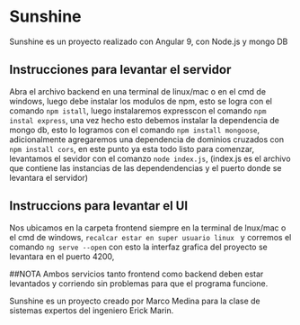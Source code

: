 # Sunshine

Sunshine es un proyecto realizado con Angular 9, con Node.js y mongo DB

## Instrucciones para levantar el servidor

Abra el archivo backend en una terminal de linux/mac o en el cmd de windows, luego debe instalar los modulos de npm,
esto se logra con el comando `npm istall`, luego instalaremos expresscon el comando `npm instal express`, una vez hecho esto debemos instalar la dependencia de mongo db, esto lo logramos con el comando `npm install mongoose`, adicionalmente agregaremos una dependencia de dominios cruzados con `npm install cors`, en este punto ya esta todo listo para comenzar, levantamos el sevidor con el comanzo `node index.js`, (index.js es el archivo que contiene las instancias de las dependendencias y el puerto donde se levantara el servidor)

## Instruccions para levantar el UI

Nos ubicamos en la carpeta frontend siempre en la terminal de lnux/mac o el cmd de windows, `recalcar estar en super usuario linux ` y corremos el comando `ng serve --open` con esto la interfaz grafica del proyecto se levantara en el puerto 4200, 

##NOTA
Ambos servicios tanto frontend como backend deben estar levantados y corriendo sin problemas para que el programa funcione.

Sunshine es un proyecto creado por Marco Medina para la clase de sistemas expertos del ingeniero Erick Marin.
